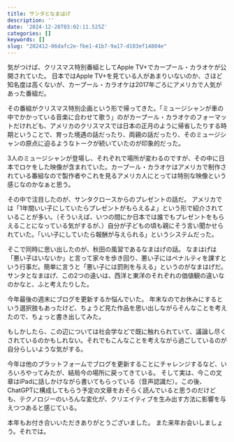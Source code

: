 ```yaml
---
title: サンタとなまはげ
description: ''
date: '2024-12-28T03:02:11.525Z'
categories: []
keywords: []
slug: "202412-06dafc2e-fbe1-41b7-9a17-d103ef14804e"
---
```

気がつけば、クリスマス特別番組としてApple TV+でカープール・カラオケが公開されていた。 日本ではApple TV+を見ている人があまりいないのか、さほど知名度は高くないが、カープール・カラオケは2017年ごろにアメリカで人気があった番組だ。

その番組がクリスマス特別企画という形で帰ってきた。「ミュージシャンが車の中でかかっている音楽に合わせて歌う」のがカープール・カラオケのフォーマットだけれども、アメリカのクリスマスでは日本の正月のように帰省したりする時期ということで、育った境遇の話だったり、両親の話だったり、そのミュージシャンの原点に迫るようなトークが続いていたのが印象的だった。

3人のミュージシャンが登場し、それぞれで場所が変わるのですが、その中に日本でロケをした映像が含まれていた。カープール・カラオケはアメリカで制作されている番組なので製作者やこれを見るアメリカ人にとっては特別な映像という感じなのかなぁと思う。

その中で注目したのが、サンタクロースからのプレゼントの話だ。 アメリカでは「1年間いい子にしていたらプレゼントがもらえるよ」という形で紹介されていることが多い。（そういえば、いつの間にか日本では誰でもプレゼントをもらえることになっている気がするが、）自分が子どもの頃も親にそう言い聞かせられていた。「いい子にしていたら報酬が与えられる」というシステムだった。

そこで同時に思い出したのが、秋田の風習であるなまはげの話。 なまはげは「悪い子はいないか」と言って家々を歩き回り、悪い子にはペナルティを課すという行事だ。簡単に言うと「悪い子には罰則を与える」というのがなまはげだ。サンタとなまはげ、この2つの違いは、西洋と東洋のそれぞれの価値観の違いなのかなと、ふと考えたりした。

今年最後の週末にブログを更新するか悩んでいた。 年末なのでお休みにするという選択肢もあったけど、ちょうど見た作品を思い出しながらそんなことを考えたので、ちょっと書き出してみた。

もしかしたら、この辺については社会学などで既に触れられていて、議論し尽くされているのかもしれない。それでもこんなことを考えながら過ごしているのが自分らしいような気がする。

今年は他のプラットフォームでブログを更新することにチャレンジするなど、いろいろやってみたが、結局今の場所に戻ってきている。 そして実は、今この文章はiPadに話しかけながら書いてもらっている（音声認識だ）。この後、ChatGPTに構成してもらう予定の文章をおそらく読んでいると思うのだけども、テクノロジーのいろんな変化が、クリエイティブを生み出す方法に影響を与えつつあると感じている。

本年もお付き合いいただきありがとうございました。 また来年お会いしましょう。それでは。